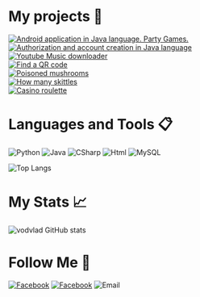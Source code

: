 # My projects 🌱  
[![Android application in Java language. Party Games.](https://img.shields.io/badge/-Android_application_in_Java_language._Party_Games.-090909?style=for-the-badge)](https://github.com/vodvlad/Party-Games)  
[![Authorization and account creation in Java language](https://img.shields.io/badge/-Authorization_and_account_creation_in_Java_language-090909?style=for-the-badge)](https://github.com/vodvlad/Java-login-with-mysql)  
[![Youtube Music downloader](https://img.shields.io/badge/-Youtube_Music_downloader-090909?style=for-the-badge)](https://github.com/vodvlad/YtmBot)  
[![Find a QR code](https://img.shields.io/badge/-Find_a_QR_code-090909?style=for-the-badge)](https://github.com/vodvlad/find-a-qr-code)  
[![Poisoned mushrooms](https://img.shields.io/badge/-Poisoned_mushrooms-090909?style=for-the-badge)](https://github.com/vodvlad/poisoned_mushrooms)  
[![How many skittles](https://img.shields.io/badge/-How_many_skittles-090909?style=for-the-badge)](https://github.com/vodvlad/how-many-skittles)  
[![Casino roulette](https://img.shields.io/badge/-Casino_roulette-090909?style=for-the-badge)](https://github.com/vodvlad/casino-roulette)  

# Languages and Tools 📋
![Python](https://img.shields.io/badge/-Python-090909?style=for-the-badge&logo=python)
![Java](https://img.shields.io/badge/-Java_&_JavaScript-090909?style=for-the-badge&logo=javascript)
![CSharp](https://img.shields.io/badge/-C_Sharp-090909?style=for-the-badge&logo=csharp)
![Html](https://img.shields.io/badge/-Html_&_CSS-090909?style=for-the-badge&logo=html5)
![MySQL](https://img.shields.io/badge/-MySQL-090909?style=for-the-badge&logo=mysql)

![Top Langs](https://github-readme-stats.vercel.app/api/top-langs/?username=vodvlad&layout=compact&theme=dark)

# My Stats 📈
![vodvlad GitHub stats](https://github-readme-stats.vercel.app/api?username=vodvlad&hide=stars,prs,issues&show_icons=true&theme=dark)

# Follow Me 👋
[![Facebook](https://img.shields.io/badge/-LinkedIn-090909?style=for-the-badge&logo=linkedin)](https://www.linkedin.com/in/vladyslav-vodopianov-955129256/)
[![Facebook](https://img.shields.io/badge/-Facebook-090909?style=for-the-badge&logo=facebook)](https://www.facebook.com/people/Vladyslav-Vodopianov/100009722350174/)
![Email](https://img.shields.io/badge/-vodvlad2001@gmail.com-090909?style=for-the-badge&logo=gmail)


<!---
- 👋 Hi, I’m @vodvlad
- 👀 I’m interested in ...
- 🌱 I’m currently learning ...
- 💞️ I’m looking to collaborate on ...
- 📫 How to reach me ...  
--->
